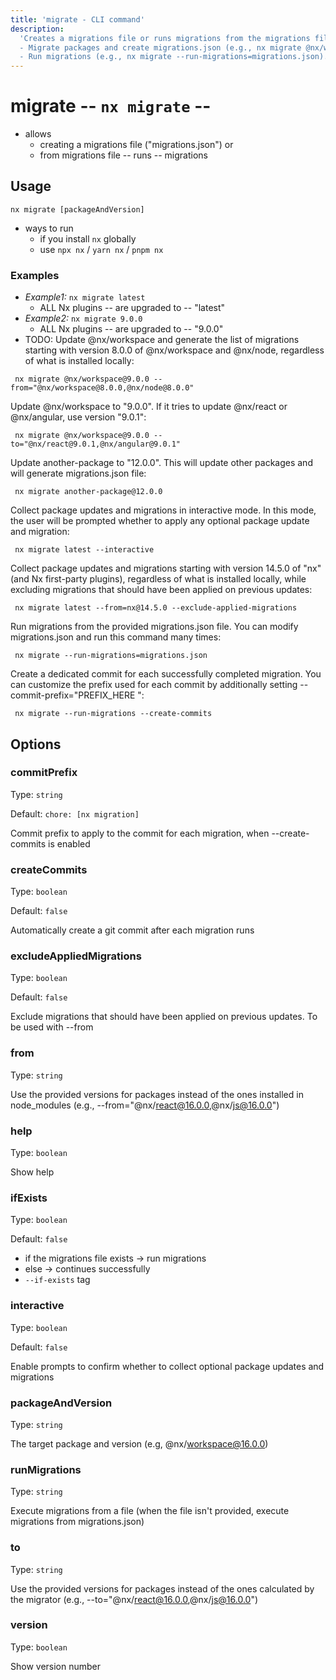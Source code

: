 ```yaml
---
title: 'migrate - CLI command'
description:
  'Creates a migrations file or runs migrations from the migrations file.
  - Migrate packages and create migrations.json (e.g., nx migrate @nx/workspace@latest)
  - Run migrations (e.g., nx migrate --run-migrations=migrations.json). Use flag --if-exists to run migrations only if the migrations file exists.'
---
```


# migrate -- `nx migrate` --

* allows
  * creating a migrations file ("migrations.json") or
  * from migrations file -- runs -- migrations

## Usage

```shell
nx migrate [packageAndVersion]
```

* ways to run
  * if you install `nx` globally
  * use `npx nx` / `yarn nx` / `pnpm nx`

### Examples

* _Example1:_ `nx migrate latest`
  * ALL Nx plugins -- are upgraded to -- "latest"
* _Example2:_ `nx migrate 9.0.0`
  * ALL Nx plugins -- are upgraded to -- "9.0.0"
* TODO:
Update @nx/workspace and generate the list of migrations starting with version 8.0.0 of @nx/workspace and @nx/node, regardless of what is installed locally:

```shell
 nx migrate @nx/workspace@9.0.0 --from="@nx/workspace@8.0.0,@nx/node@8.0.0"
```

Update @nx/workspace to "9.0.0". If it tries to update @nx/react or @nx/angular, use version "9.0.1":

```shell
 nx migrate @nx/workspace@9.0.0 --to="@nx/react@9.0.1,@nx/angular@9.0.1"
```

Update another-package to "12.0.0". This will update other packages and will generate migrations.json file:

```shell
 nx migrate another-package@12.0.0
```

Collect package updates and migrations in interactive mode. In this mode, the user will be prompted whether to apply any optional package update and migration:

```shell
 nx migrate latest --interactive
```

Collect package updates and migrations starting with version 14.5.0 of "nx" (and Nx first-party plugins), regardless of what is installed locally, while excluding migrations that should have been applied on previous updates:

```shell
 nx migrate latest --from=nx@14.5.0 --exclude-applied-migrations
```

Run migrations from the provided migrations.json file. You can modify migrations.json and run this command many times:

```shell
 nx migrate --run-migrations=migrations.json
```

Create a dedicated commit for each successfully completed migration. You can customize the prefix used for each commit by additionally setting --commit-prefix="PREFIX_HERE ":

```shell
 nx migrate --run-migrations --create-commits
```

## Options

### commitPrefix

Type: `string`

Default: `chore: [nx migration] `

Commit prefix to apply to the commit for each migration, when --create-commits is enabled

### createCommits

Type: `boolean`

Default: `false`

Automatically create a git commit after each migration runs

### excludeAppliedMigrations

Type: `boolean`

Default: `false`

Exclude migrations that should have been applied on previous updates. To be used with --from

### from

Type: `string`

Use the provided versions for packages instead of the ones installed in node_modules (e.g., --from="@nx/react@16.0.0,@nx/js@16.0.0")

### help

Type: `boolean`

Show help

### ifExists

Type: `boolean`

Default: `false`

* if the migrations file exists -> run migrations
* else -> continues successfully
* `--if-exists` tag

### interactive

Type: `boolean`

Default: `false`

Enable prompts to confirm whether to collect optional package updates and migrations

### packageAndVersion

Type: `string`

The target package and version (e.g, @nx/workspace@16.0.0)

### runMigrations

Type: `string`

Execute migrations from a file (when the file isn't provided, execute migrations from migrations.json)

### to

Type: `string`

Use the provided versions for packages instead of the ones calculated by the migrator (e.g., --to="@nx/react@16.0.0,@nx/js@16.0.0")

### version

Type: `boolean`

Show version number
